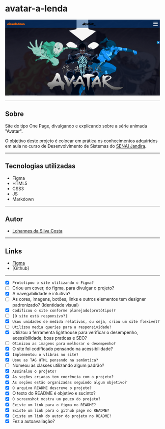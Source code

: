 # avatar-a-lenda

![](./images/Capturar.png)

---

## Sobre
Site do tipo One Page, divulgando e explicando sobre a série animada "Avatar".

O objetivo deste projeto é colocar em prática os conhecimentos adquiridos em aula no curso de Desenvolvimento de Sistemas do [SENAI Jandira](https://jandira.sp.senai.br/).

---
## Tecnologias utilizadas
- Figma
- HTML5
- CSS3
- JS
- Markdown

---
## Autor
- [Lohannes da Silva Costa](https://github.com/Lohannn)

---
## Links
- [Figma](https://www.figma.com/file/ZYdnHcemBedHFLmvtIgiMq/Avatar?node-id=0%3A1&t=s3D5EUGjbI0b4d3U-0)
- [Github] 

---
- [x] `Prototipou o site utilizando o Figma?`
- [ ] Criou um cover, do figma, para divulgar o projeto?
- [x] A navegabilidade é intuitiva?
- [ ] As cores, imagens, botões, links e outros elementos tem designer padronizado? (Identidade visual)
- [x] `Codificou o site conforme planejado(protótipo)?`
- [ ] `[O site está responsivo?]`
- [x] `Usou unidades de medida relativas, ou seja, criou um site flexivel?`
- [ ] `Utilizou media queries para a responsividade?`
- [X] Utilizou a ferramenta lighthouse para verificar o desempenho, acessibilidade, boas praticas e SEO?
- [ ] `Otimizou as imagens para melhorar o desempenho?`
- [x] O site foi codificado pensando na acessibilidade? 
- [x] `Implementou o vlibras no site?`
- [x] `Usou as TAG HTML pensando na semântica?`
- [ ] Nomeou as classes utilizando algum padrão?
- [x] `Assinalou o projeto?`
- [x] `As seções criadas tem coerência com o projeto?`
- [x] `As seções estão organizadas seguindo algum objetivo?`
- [x] `O arquivo README descreve o projeto?`
- [x] O texto do README é objetivo e sucinto?
- [x] `O screenshot mostra um pouco do projeto?`
- [x] `Existe um link para o figma no README?`
- [x] `Existe um link para o github page no README?`
- [x] `Existe um link do autor do projeto no README?`
- [x] Fez a autoavaliação?